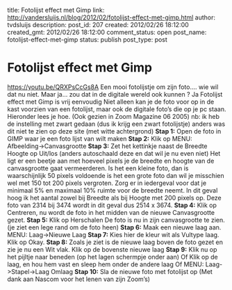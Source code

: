 title: Fotolijst effect met Gimp
link: http://vandersluijs.nl/blog/2012/02/fotolijst-effect-met-gimp.html
author: tvdsluijs
description: 
post_id: 207
created: 2012/02/26 18:12:00
created_gmt: 2012/02/26 18:12:00
comment_status: open
post_name: fotolijst-effect-met-gimp
status: publish
post_type: post

# Fotolijst effect met Gimp

https://youtu.be/QRXPsCcGs8A Een mooi fotolijstje om zijn foto…. wie wil dat nu niet. Maar ja… zou dat in de digitale wereld ook kunnen ? Ja Fotolijst effect met Gimp is vrij eenvoudig Niet alleen kan je de foto voor op in de kast voorzien van een fotolijst, maar ook de digitale foto’s die op je pc staan. Hieronder lees je hoe.  (Ook gezien in Zoom Magazine 06 2005) nb: ik heb de instelling met zwart gedaan (dus ik krijg een zwart fotolijstje) anders was dit niet te zien op deze site (met witte achtergrond) **Stap 1:** Open de foto in GIMP waar je een foto lijst van wilt maken **Stap 2:** Klik op MENU: Afbeelding->Canvasgrootte **Stap 3:** Zet het kettinkje naast de Breedte Hoogte op Uit/los (anders autoschaald deze en dat wil je nu even niet) Het ligt er een beetje aan met hoeveel pixels je de breedte en hoogte van de canvasgrootte gaat vermeerderen. Is het een kleine foto, dan is waarschijnlijk 50 pixels voldoende is het een grote foto dan wil je misschien wel met 150 tot 200 pixels vergroten. Zorg er in iedergeval voor dat je minimaal 5% en maximaal 10% ruimte voor de breedte neemt. In dit geval hoog ik het aantal zowel bij Breedte als bij Hoogte met 200 pixels op. Deze foto van 2314 bij 3474 wordt in dit geval dus 2514 x 3674. **Stap 4:** Klik op Centreren, nu wordt de foto in het midden van de nieuwe Canvasgrootte gezet. **Stap 5:** Klik op Herschalen De foto is nu in zijn canvasgrootte te zien. (je ziet een lege rand om de foto heen) **Stap 6:** Maak een nieuwe laag aan. MENU: Laag->Nieuwe Laag **Stap 7:** Kies hier de kleur wit als Vultype laag. Klik op Okay. **Stap 8:** Zoals je ziet is de nieuwe laag boven de foto gezet en zie je nu een Wit vlak. Klik op de bovenste nieuwe laag **Stap 9:** Klik nu op het pijltje naar beneden (op het lagen schermpje onder aan) Of Klik op de laag, en hou hem vast en sleep hem onder de andere laag Of MENU: Laag->Stapel->Laag Omlaag **Stap 10:** Sla de nieuwe foto met fotolijst op (Met dank aan Nascom voor het lenen van zijn Zoom’s)